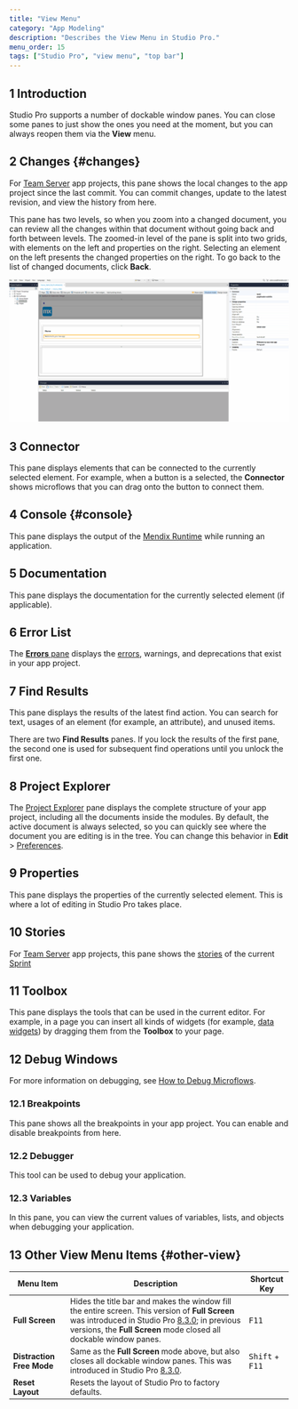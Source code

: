 ```yaml
---
title: "View Menu"
category: "App Modeling"
description: "Describes the View Menu in Studio Pro."
menu_order: 15
tags: ["Studio Pro", "view menu", "top bar"]
---
```


## 1 Introduction

Studio Pro supports a number of dockable window panes. You can close some panes to just show the ones you need at the moment, but you can always reopen them via the **View** menu. 

## 2 Changes {#changes}

For [Team Server](/developerportal/develop/team-server) app projects, this pane shows the local changes to the app project since the last commit. You can commit changes, update to the latest revision, and view the history from here. 

This pane has two levels, so when you zoom into a changed document, you can review all the changes within that document without going back and forth between levels. The zoomed-in level of the pane is split into two grids, with elements on the left and properties on the right. Selecting an element on the left presents the changed properties on the right. To go back to the list of changed documents, click **Back**.

![](attachments/studio-pro-overview/changes.gif)

## 3 Connector

This pane displays elements that can be connected to the currently selected element. For example, when a button is a selected, the **Connector** shows microflows that you can drag onto the button to connect them.

## 4 Console {#console}

This pane displays the output of the [Mendix Runtime](runtime) while running an application.

## 5 Documentation

This pane displays the documentation for the currently selected element (if applicable).

## 6 Error List

The [**Errors** pane](errors-pane) displays the [errors](consistency-errors), warnings, and deprecations that exist in your app project.

## 7 Find Results

This pane displays the results of the latest find action. You can search for text, usages of an element (for example, an attribute), and unused items.

There are two **Find Results** panes. If you lock the results of the first pane, the second one is used for subsequent find operations until you unlock the first one.

## 8 Project Explorer

The [Project Explorer](project-explorer) pane displays the complete structure of your app project, including all the documents inside the modules. By default, the active document is always selected, so you can quickly see where the document you are editing is in the tree. You can change this behavior in **Edit** > [Preferences](preferences-dialog).

## 9 Properties

This pane displays the properties of the currently selected element. This is where a lot of editing in Studio Pro takes place.

## 10 Stories

For [Team Server](/developerportal/develop/team-server) app projects, this pane shows the [stories](/developerportal/collaborate/stories) of the current [Sprint](/developerportal/develop/planning-development)

## 11 Toolbox

This pane displays the tools that can be used in the current editor. For example, in a page you can insert all kinds of widgets (for example, [data widgets](data-widgets)) by dragging them from the **Toolbox** to your page.

## 12 Debug Windows

For more information on debugging, see [How to Debug Microflows](/howto/monitoring-troubleshooting/debug-microflows).

### 12.1 Breakpoints

This pane shows all the breakpoints in your app project. You can enable and disable breakpoints from here.

### 12.2 Debugger

This tool can be used to debug your application.

### 12.3 Variables

In this pane, you can view the current values of variables, lists, and objects when debugging your application.

## 13 Other View Menu Items {#other-view}

| Menu Item | Description | Shortcut Key |
| --- | --- | --- |
| **Full Screen** | Hides the title bar and makes the window fill the entire screen. This version of **Full Screen** was introduced in Studio Pro [8.3.0](/releasenotes/studio-pro/8.3#830); in previous versions, the **Full Screen** mode closed all dockable window panes. | <kbd>F11</kbd> |
| **Distraction Free Mode** | Same as the **Full Screen** mode above, but also closes all dockable window panes. This was introduced in Studio Pro [8.3.0](/releasenotes/studio-pro/8.3#830). | <kbd>Shift</kbd> + <kbd>F11</kbd> |
| **Reset Layout** | Resets the layout of Studio Pro to factory defaults. |   |


